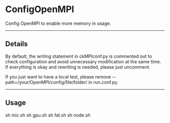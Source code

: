 ConfigOpenMPI
=============

Config OpenMPI to enable more memory in usage.

----------


Details
----------

By default, the writing statement in ckMPIconf.py is commented out to check configuration and avoid unnecessary modification at the same time. If everything is okay and rewriting is needed, please just uncomment.

If you just want to have a local test, please remove --path=/your/OpenMPI/config/file/folder/ in run.conf.py.

----------


Usage
----------

sh mic.sh
sh gpu.sh
sh fat.sh
sh node.sh
